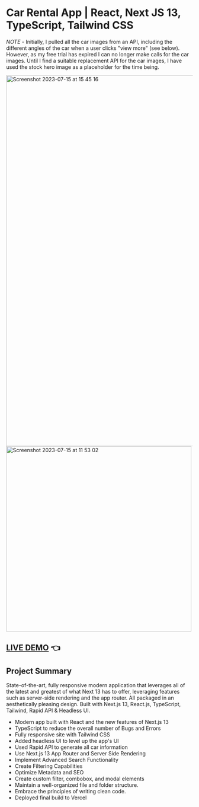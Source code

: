# Car Rental App | React, Next JS 13, TypeScript, Tailwind CSS

_NOTE_ - Initially, I pulled all the car images from an API, including the different angles of the car when a user clicks "view more" (see below). However, as my free trial has expired I can no longer make calls for the car images. Until I find a suitable replacement API for the car images, I have used the stock hero image as a placeholder for the time being.

<img width="1000" alt="Screenshot 2023-07-15 at 15 45 16" src="https://github.com/shivsgkashyap/car-showcase-app/assets/89941894/05b55e75-c345-405f-890d-3f6ffac26d20">  
<img width="500" alt="Screenshot 2023-07-15 at 11 53 02" src="https://github.com/shivsgkashyap/car-showcase-app/assets/89941894/9c79417d-61a2-4135-9092-7fab9a17f5cf">

## [LIVE DEMO](https://car-showcase-app-pi.vercel.app/) :point_left:

## Project Summary

State-of-the-art, fully responsive modern application that leverages all of the latest and greatest of what Next 13 has to offer, leveraging features such as server-side rendering and the app router. All packaged in an aesthetically pleasing design. Built with Next.js 13, React.js, TypeScript, Tailwind, Rapid API & Headless UI.

- Modern app built with React and the new features of Next.js 13
- TypeScript to reduce the overall number of Bugs and Errors
- Fully responsive site with Tailwind CSS
- Added headless UI to level up the app's UI
- Used Rapid API to generate all car information
- Use Next.js 13 App Router and Server Side Rendering
- Implement Advanced Search Functionality
- Create Filtering Capabilities
- Optimize Metadata and SEO
- Create custom filter, combobox, and modal elements
- Maintain a well-organized file and folder structure.
- Embrace the principles of writing clean code.
- Deployed final build to Vercel

